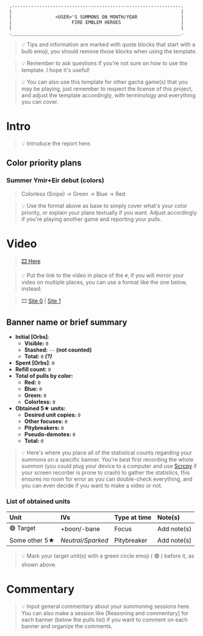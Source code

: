 ```
 .--------------------------------------------------------------.
 |                                                              |
 |                <USER>'S SUMMONS ON MONTH/YEAR                |
 |                      FIRE EMBLEM HEROES                      |
 |                                                              |
 .______________________________________________________________.
```

> :bulb: Tips and information are marked with quote blocks that start with a bulb emoji, you should remove those blocks when using the template.

> :bulb: Remember to ask questions if you're not sure on how to use the template. I hope it's useful!

> :bulb: You can also use this template for other gacha game(s) that you may be playing, just remember to respect the license of this project, and adjust the template accordingly, with terminology and everything you can cover.

# Intro

> :bulb: Introduce the report here.

## Color priority plans

### Summer Ymir+Eir debut (colors)
> Colorless (Snipe) &rarr; Green &rarr; Blue &rarr; Red

> :bulb: Use the format above as base to simply cover what's your color priority, or explain your plans textually if you want. Adjust accordingly if you're playing another game and reporting your pulls.

# Video

>  [:film_strip: Here](#)

> :bulb: Put the link to the video in place of the `#`, if you will mirror your video on multiple places, you can use a format like the one below, instead:

> :film_strip: [Site 0](#) | [Site 1](#)

## Banner name or brief summary

* **Initial [Orbs]**:
  * **Visible:** `0`
  * **Stashed:** `--` **(not counted)**
  * **Total:** `0` ***(?)***
* **Spent [Orbs]**: `0`
* **Refill count:** `0`
* **Total of pulls by color:**
  * **Red:** `0`
  * **Blue:** `0`
  * **Green:** `0`
  * **Colorless:** `0`
* **Obtained 5★ units:**
  * **Desired unit copies:** `0`
  * **Other focuses:** `0`
  * **Pitybreakers:** `0`
  * **Pseudo-demotes:** `0`
  * **Total:** `0`

> :bulb: Here's where you place all of the statistical counts regarding your summons on a specific banner. You're best first recording the whole summon (you could plug your device to a computer and use [Scrcpy](https://github.com/Genymobile/scrcpy) if your screen recorder is prone to crash) to gather the statistics, this ensures no room for error as you can double-check everything, and you can even decide if you want to make a video or not.

### List of obtained units

| Unit | IVs | Type at time | Note(s) |
| :- | :- | :- | :- |
| :green_circle: Target | +boon/-bane | Focus | Add note(s) |
| Some other 5★ | *Neutral/Sparked* | Pitybreaker | Add note(s) |

> :bulb: Mark your target unit(s) with a green circle emoji ( :green_circle: ) before it, as shown above.

# Commentary

> :bulb: Input general commentary about your summoning sessions here. You can also make a session like [Reasoning and commentary] for each banner (below the pulls list) if you want to comment on each banner and organize the comments.